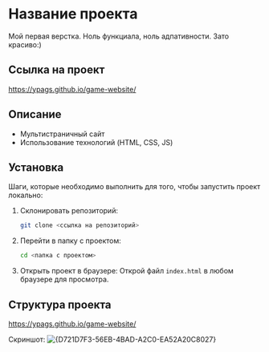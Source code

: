 # Название проекта

Мой первая верстка. Ноль функциала, ноль адпативности. Зато красиво:)

## Ссылка на проект

https://ypags.github.io/game-website/

## Описание

- Мультистраничный сайт
- Использование технологий (HTML, CSS, JS)

## Установка

Шаги, которые необходимо выполнить для того, чтобы запустить проект локально:

1. Склонировать репозиторий:
    ```bash
    git clone <ссылка на репозиторий>
    ```

2. Перейти в папку с проектом:
    ```bash
    cd <папка с проектом>
    ```

3. Открыть проект в браузере:
    Открой файл `index.html` в любом браузере для просмотра.

## Структура проекта

https://ypags.github.io/game-website/

Скриншот:
![{D721D7F3-56EB-4BAD-A2C0-EA52A20C8027}](https://github.com/user-attachments/assets/eda70aaf-9250-4a18-b7e1-f786f1ee4fb4)
